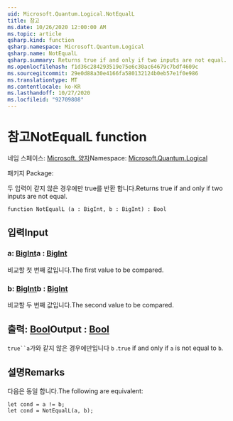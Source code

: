 ```yaml
---
uid: Microsoft.Quantum.Logical.NotEqualL
title: 참고
ms.date: 10/26/2020 12:00:00 AM
ms.topic: article
qsharp.kind: function
qsharp.namespace: Microsoft.Quantum.Logical
qsharp.name: NotEqualL
qsharp.summary: Returns true if and only if two inputs are not equal.
ms.openlocfilehash: f1d36c284293519e75e6c30ac64679c7bdf4609c
ms.sourcegitcommit: 29e0d88a30e4166fa580132124b0eb57e1f0e986
ms.translationtype: MT
ms.contentlocale: ko-KR
ms.lasthandoff: 10/27/2020
ms.locfileid: "92709808"
---
```

# <a name="notequall-function"></a><span data-ttu-id="2a6fc-102">참고</span><span class="sxs-lookup"><span data-stu-id="2a6fc-102">NotEqualL function</span></span>

<span data-ttu-id="2a6fc-103">네임 스페이스: [Microsoft. 양자](xref:Microsoft.Quantum.Logical)</span><span class="sxs-lookup"><span data-stu-id="2a6fc-103">Namespace: [Microsoft.Quantum.Logical](xref:Microsoft.Quantum.Logical)</span></span>

<span data-ttu-id="2a6fc-104">패키지 [](https://nuget.org/packages/)</span><span class="sxs-lookup"><span data-stu-id="2a6fc-104">Package: [](https://nuget.org/packages/)</span></span>


<span data-ttu-id="2a6fc-105">두 입력이 같지 않은 경우에만 true를 반환 합니다.</span><span class="sxs-lookup"><span data-stu-id="2a6fc-105">Returns true if and only if two inputs are not equal.</span></span>

```qsharp
function NotEqualL (a : BigInt, b : BigInt) : Bool
```


## <a name="input"></a><span data-ttu-id="2a6fc-106">입력</span><span class="sxs-lookup"><span data-stu-id="2a6fc-106">Input</span></span>

### <a name="a--bigint"></a><span data-ttu-id="2a6fc-107">a: [BigInt](xref:microsoft.quantum.lang-ref.bigint)</span><span class="sxs-lookup"><span data-stu-id="2a6fc-107">a : [BigInt](xref:microsoft.quantum.lang-ref.bigint)</span></span>

<span data-ttu-id="2a6fc-108">비교할 첫 번째 값입니다.</span><span class="sxs-lookup"><span data-stu-id="2a6fc-108">The first value to be compared.</span></span>


### <a name="b--bigint"></a><span data-ttu-id="2a6fc-109">b: [BigInt](xref:microsoft.quantum.lang-ref.bigint)</span><span class="sxs-lookup"><span data-stu-id="2a6fc-109">b : [BigInt](xref:microsoft.quantum.lang-ref.bigint)</span></span>

<span data-ttu-id="2a6fc-110">비교할 두 번째 값입니다.</span><span class="sxs-lookup"><span data-stu-id="2a6fc-110">The second value to be compared.</span></span>



## <a name="output--bool"></a><span data-ttu-id="2a6fc-111">출력: [Bool](xref:microsoft.quantum.lang-ref.bool)</span><span class="sxs-lookup"><span data-stu-id="2a6fc-111">Output : [Bool](xref:microsoft.quantum.lang-ref.bool)</span></span>

<span data-ttu-id="2a6fc-112">`true``a`가와 같지 않은 경우에만입니다 `b` .</span><span class="sxs-lookup"><span data-stu-id="2a6fc-112">`true` if and only if `a` is not equal to `b`.</span></span>

## <a name="remarks"></a><span data-ttu-id="2a6fc-113">설명</span><span class="sxs-lookup"><span data-stu-id="2a6fc-113">Remarks</span></span>

<span data-ttu-id="2a6fc-114">다음은 동일 합니다.</span><span class="sxs-lookup"><span data-stu-id="2a6fc-114">The following are equivalent:</span></span>

```Q#
let cond = a != b;
let cond = NotEqualL(a, b);
```